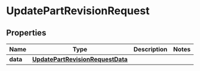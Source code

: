 

# UpdatePartRevisionRequest


## Properties

Name | Type | Description | Notes
------------ | ------------- | ------------- | -------------
**data** | [**UpdatePartRevisionRequestData**](UpdatePartRevisionRequestData.md) |  | 



